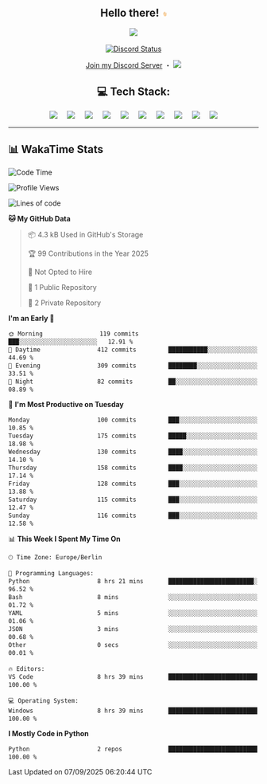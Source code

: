 <div align="center">
  
  ## <strong>Hello there! <img src="https://raw.githubusercontent.com/ginny100/ginny100/main/assets/waving-hand.webp" width="2%"></strong><br/>
  <p align="center">
    <a><img src="https://readme-typing-svg.herokuapp.com?color=B57EDC&size=25&center=true&lines=hi+I'm+Chaos;high+perf+discord+dev;postgres+%2B+redis+%2B+python"></a>
  </p>
  
</div>

<div align="center">
  <a href="https://discord.com/users/781512050445778985">
    <img src="https://discord.c99.nl/widget/theme-5/781512050445778985.png" alt="Discord Status" />
  </a>
  <p align="center">  
    <a href="https://discord.gg/dosa">Join my Discord Server</a> ・ 
    <img src="https://komarev.com/ghpvc/?username=Cha03s">
  </p>
</div>


## <div align="center">💻 Tech Stack:</div>
<div align="center">
  <img src="https://cdn.jsdelivr.net/gh/devicons/devicon/icons/python/python-original.svg" height="40" />
  <img width="12" />
  <img src="https://cdn.jsdelivr.net/gh/devicons/devicon/icons/java/java-original.svg" height="40" />
  <img width="12" />
  <img src="https://cdn.jsdelivr.net/gh/devicons/devicon/icons/javascript/javascript-original.svg" height="40" />
  <img width="12" />
  <img src="https://cdn.jsdelivr.net/gh/devicons/devicon/icons/typescript/typescript-original.svg" height="40" />
  <img width="12" />
  <img src="https://cdn.jsdelivr.net/gh/devicons/devicon/icons/nodejs/nodejs-original.svg" height="40" />
  <img width="12" />
  <img src="https://cdn.jsdelivr.net/gh/devicons/devicon/icons/react/react-original.svg" height="40" />
  <img width="12" />
  <img src="https://cdn.jsdelivr.net/gh/devicons/devicon/icons/docker/docker-original.svg" height="40" />
  <img width="12" />
  <img src="https://cdn.jsdelivr.net/gh/devicons/devicon/icons/yaml/yaml-original.svg" height="40" />
  <img width="12" />
  <img src="https://cdn.jsdelivr.net/gh/devicons/devicon/icons/redis/redis-original.svg" height="40" />
  <img width="12" />
  <img src="https://cdn.jsdelivr.net/gh/devicons/devicon/icons/postgresql/postgresql-original.svg" height="40" />
</div>

---

## 📊 WakaTime Stats

<!--START_SECTION:waka-->
![Code Time](http://img.shields.io/badge/Code%20Time-125%20hrs%2019%20mins-blue)

![Profile Views](http://img.shields.io/badge/Profile%20Views-0-blue)

![Lines of code](https://img.shields.io/badge/From%20Hello%20World%20I%27ve%20Written-167.2%20thousand%20lines%20of%20code-blue)

**🐱 My GitHub Data** 

> 📦 4.3 kB Used in GitHub's Storage 
 > 
> 🏆 99 Contributions in the Year 2025
 > 
> 🚫 Not Opted to Hire
 > 
> 📜 1 Public Repository 
 > 
> 🔑 2 Private Repository 
 > 
**I'm an Early 🐤** 

```text
🌞 Morning                119 commits         ███░░░░░░░░░░░░░░░░░░░░░░   12.91 % 
🌆 Daytime                412 commits         ███████████░░░░░░░░░░░░░░   44.69 % 
🌃 Evening                309 commits         ████████░░░░░░░░░░░░░░░░░   33.51 % 
🌙 Night                  82 commits          ██░░░░░░░░░░░░░░░░░░░░░░░   08.89 % 
```
📅 **I'm Most Productive on Tuesday** 

```text
Monday                   100 commits         ███░░░░░░░░░░░░░░░░░░░░░░   10.85 % 
Tuesday                  175 commits         █████░░░░░░░░░░░░░░░░░░░░   18.98 % 
Wednesday                130 commits         ████░░░░░░░░░░░░░░░░░░░░░   14.10 % 
Thursday                 158 commits         ████░░░░░░░░░░░░░░░░░░░░░   17.14 % 
Friday                   128 commits         ███░░░░░░░░░░░░░░░░░░░░░░   13.88 % 
Saturday                 115 commits         ███░░░░░░░░░░░░░░░░░░░░░░   12.47 % 
Sunday                   116 commits         ███░░░░░░░░░░░░░░░░░░░░░░   12.58 % 
```


📊 **This Week I Spent My Time On** 

```text
🕑︎ Time Zone: Europe/Berlin

💬 Programming Languages: 
Python                   8 hrs 21 mins       ████████████████████████░   96.52 % 
Bash                     8 mins              ░░░░░░░░░░░░░░░░░░░░░░░░░   01.72 % 
YAML                     5 mins              ░░░░░░░░░░░░░░░░░░░░░░░░░   01.06 % 
JSON                     3 mins              ░░░░░░░░░░░░░░░░░░░░░░░░░   00.68 % 
Other                    0 secs              ░░░░░░░░░░░░░░░░░░░░░░░░░   00.01 % 

🔥 Editors: 
VS Code                  8 hrs 39 mins       █████████████████████████   100.00 % 

💻 Operating System: 
Windows                  8 hrs 39 mins       █████████████████████████   100.00 % 
```

**I Mostly Code in Python** 

```text
Python                   2 repos             █████████████████████████   100.00 % 
```




 Last Updated on 07/09/2025 06:20:44 UTC
<!--END_SECTION:waka-->

